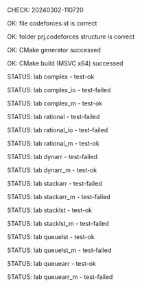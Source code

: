 CHECK: 20240302-110720
OK: file codeforces.id is correct
OK: folder prj.codeforces structure is correct
OK: CMake generator successed
OK: CMake build (MSVC x64) successed
STATUS: lab complex - test-ok
STATUS: lab complex_io - test-failed
STATUS: lab complex_m - test-ok
STATUS: lab rational - test-failed
STATUS: lab rational_io - test-failed
STATUS: lab rational_m - test-ok
STATUS: lab dynarr - test-failed
STATUS: lab dynarr_m - test-ok
STATUS: lab stackarr - test-failed
STATUS: lab stackarr_m - test-failed
STATUS: lab stacklst - test-ok
STATUS: lab stacklst_m - test-failed
STATUS: lab queuelst - test-ok
STATUS: lab queuelst_m - test-failed
STATUS: lab queuearr - test-ok
STATUS: lab queuearr_m - test-failed
